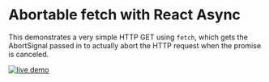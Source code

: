 # Abortable fetch with React Async

This demonstrates a very simple HTTP GET using `fetch`, which gets the AbortSignal passed in to actually abort the HTTP request when the promise is canceled.

<a href="https://react-async.ghengeveld.now.sh/examples/with-abortcontroller">
  <img src="https://img.shields.io/badge/live-demo-blue.svg" alt="live demo">
</a>
